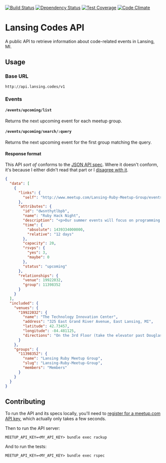 [![Build Status](https://travis-ci.org/lansingcodes/api.svg?branch=master)](https://travis-ci.org/lansingcodes/api) [![Dependency Status](https://gemnasium.com/lansingcodes/api.svg)](https://gemnasium.com/lansingcodes/api) [![Test Coverage](https://codeclimate.com/github/lansingcodes/api/badges/coverage.svg)](https://codeclimate.com/github/lansingcodes/api/coverage)  [![Code Climate](https://codeclimate.com/github/lansingcodes/api/badges/gpa.svg)](https://codeclimate.com/github/lansingcodes/api)

# Lansing Codes API

A public API to retrieve information about code-related events in Lansing, MI.

## Usage

### Base URL

```
http://api.lansing.codes/v1
```

### Events

#### `/events/upcoming/list`

Returns the next upcoming event for each meetup group.

#### `/events/upcoming/search/:query`

Returns the next upcoming event for the first group matching the query.

#### Response format

This API *sort of* conforms to the [JSON API spec](http://jsonapi.org/). Where it doesn't conform, it's because I either didn't read that part or I [disagree with it](http://discuss.jsonapi.org/t/why-is-included-an-array/76/2).

``` json
{
  "data": [
    {
      "links": {
        "self": "http://www.meetup.com/Lansing-Ruby-Meetup-Group/events/223606469/"
      },
      "attributes": {
        "id": "dwsnthytlbpb",
        "name": "Ruby Hack Night",
        "description": "<p>Our summer events will focus on programming Ruby. Bring a project or something small you're passionate about and we'll give you five minutes to talk about it at the start of the meeting. Afterward, we'll be having pizza and beer and hacking away on whatever people bring.</p>",
        "time": {
          "absolute": 1439334000000,
          "relative": "12 days"
        },
        "capacity": 20,
        "rsvps": {
          "yes": 3,
          "maybe": 0
        },
        "status": "upcoming"
      },
      "relationships": {
        "venue": 19922032,
        "group": 11398352
      }
    }
  ],
  "included": {
    "venues": {
      "19922032": {
        "name": "The Technology Innovation Center",
        "address": "325 East Grand River Avenue, East Lansing, MI",
        "latitude": 42.73457,
        "longitude": -84.481125,
        "directions": "On the 3rd Floor (take the elevator past Douglas J)"
      }
    },
    "groups": {
      "11398352": {
        "name": "Lansing Ruby Meetup Group",
        "slug": "Lansing-Ruby-Meetup-Group",
        "members": "Members"
      }
    }
  }
}
```

## Contributing

To run the API and its specs locally, you'll need to [register for a meetup.com API key](https://secure.meetup.com/meetup_api/key/), which actually only takes a few seconds.

Then to run the API server:

```
MEETUP_API_KEY=<MY_API_KEY> bundle exec rackup
```

And to run the tests:

```
MEETUP_API_KEY=<MY_API_KEY> bundle exec rspec
```
